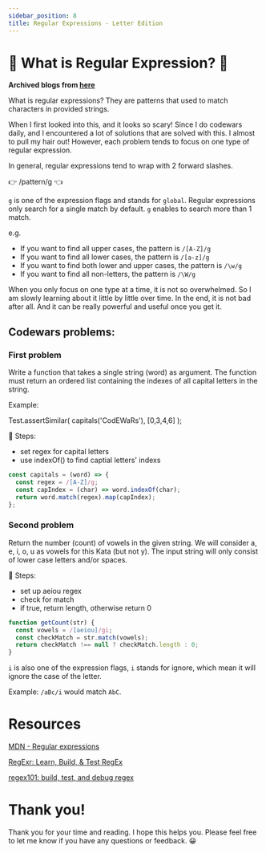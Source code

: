 ```yaml
---
sidebar_position: 8
title: Regular Expressions - Letter Edition
---
```


# 😬 What is Regular Expression? 😬

**Archived blogs from [here](https://victoriacheng15.hashnode.dev/regular-expressions-letter-edition)**

What is regular expressions? They are patterns that used to match characters in provided strings.

When I first looked into this, and it looks so scary! Since I do codewars daily, and I encountered a lot of solutions that are solved with this. I almost to pull my hair out! However, each problem tends to focus on one type of regular expression.

In general, regular expressions tend to wrap with 2 forward slashes.

👉 /pattern/g 👈

`g` is one of the expression flags and stands for `global`. Regular expressions only search for a single match by default. `g` enables to search more than 1 match.

e.g.

- If you want to find all upper cases, the pattern is `/[A-Z]/g`
- If you want to find all lower cases, the pattern is `/[a-z]/g`
- If you want to find both lower and upper cases, the pattern is `/\w/g`
- If you want to find all non-letters, the pattern is `/\W/g`

When you only focus on one type at a time, it is not so overwhelmed. So I am slowly learning about it little by little over time. In the end, it is not bad after all. And it can be really powerful and useful once you get it.

## Codewars problems:

### First problem

Write a function that takes a single string (word) as argument. The function must return an ordered list containing the indexes of all capital letters in the string.

Example:

Test.assertSimilar( capitals('CodEWaRs'), [0,3,4,6] );

👣 Steps:

- set regex for capital letters
- use indexOf() to find captial letters' indexs

```js
const capitals = (word) => {
  const regex = /[A-Z]/g;
  const capIndex = (char) => word.indexOf(char);
  return word.match(regex).map(capIndex);
};
```

### Second problem

Return the number (count) of vowels in the given string. We will consider a, e, i, o, u as vowels for this Kata (but not y).
The input string will only consist of lower case letters and/or spaces.

👣 Steps:

- set up aeiou regex
- check for match
- if true, return length, otherwise return 0

```js
function getCount(str) {
  const vowels = /[aeiou]/gi;
  const checkMatch = str.match(vowels);
  return checkMatch !== null ? checkMatch.length : 0;
}
```

`i` is also one of the expression flags, `i` stands for ignore, which mean it will ignore the case of the letter.

Example: `/aBc/i` would match `AbC`.

# Resources

[MDN - Regular expressions](https://developer.mozilla.org/en-US/docs/Web/JavaScript/Guide/Regular_Expressions)

[RegExr: Learn, Build, & Test RegEx](https://regexr.com/)

[regex101: build, test, and debug regex](https://regex101.com/)

# Thank you!

Thank you for your time and reading. I hope this helps you. Please feel free to let me know if you have any questions or feedback. 😀
